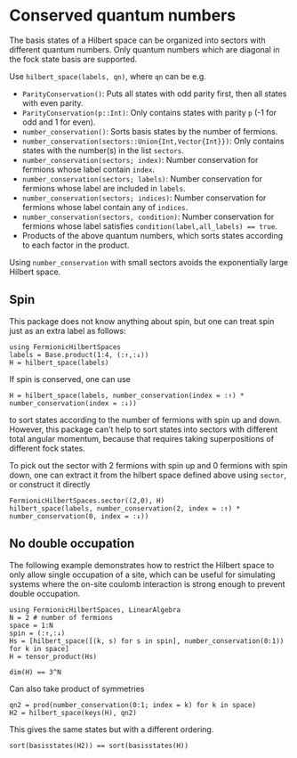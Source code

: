 
# Conserved quantum numbers
The basis states of a Hilbert space can be organized into sectors with different quantum numbers. Only quantum numbers which are diagonal in the fock state basis are supported. 

Use `hilbert_space(labels, qn)`, where `qn` can be e.g.
- `ParityConservation()`: Puts all states with odd parity first, then all states with even parity.
- `ParityConservation(p::Int)`: Only contains states with parity `p` (-1 for odd and 1 for even).
- `number_conservation()`: Sorts basis states by the number of fermions.
- `number_conservation(sectors::Union{Int,Vector{Int}})`: Only contains states with the number(s) in the list `sectors`.
- `number_conservation(sectors; index)`: Number conservation for fermions whose label contain `index`.
- `number_conservation(sectors; labels)`: Number conservation for fermions whose label are included in `labels`.
- `number_conservation(sectors; indices)`: Number conservation for fermions whose label contain any of `indices`.
- `number_conservation(sectors, condition)`: Number conservation for fermions whose label satisfies `condition(label,all_labels) == true`.
- Products of the above quantum numbers, which sorts states according to each factor in the product.

Using `number_conservation` with small sectors avoids the exponentially large Hilbert space.

## Spin
This package does not know anything about spin, but one can treat spin just as an extra label as follows:
```@example spin
using FermionicHilbertSpaces
labels = Base.product(1:4, (:↑,:↓))
H = hilbert_space(labels)
```
If spin is conserved, one can use 
```@example spin
H = hilbert_space(labels, number_conservation(index = :↑) * number_conservation(index = :↓))
```
to sort states according to the number of fermions with spin up and down. However, this package can't help to sort states into sectors with different total angular momentum, because that requires taking superpositions of different fock states.

To pick out the sector with 2 fermions with spin up and 0 fermions with spin down, one can extract it from the hilbert space defined above using `sector`, or construct it directly
```@example spin
FermionicHilbertSpaces.sector((2,0), H)
hilbert_space(labels, number_conservation(2, index = :↑) * number_conservation(0, index = :↓))
```

## No double occupation

The following example demonstrates how to restrict the Hilbert space to only allow single occupation of a site, which can be useful for simulating systems where the on-site coulomb interaction is strong enough to prevent double occupation.

```@example double_occupation
using FermionicHilbertSpaces, LinearAlgebra
N = 2 # number of fermions
space = 1:N 
spin = (:↑,:↓)
Hs = [hilbert_space([(k, s) for s in spin], number_conservation(0:1)) for k in space]
H = tensor_product(Hs)
```

```@example double_occupation
dim(H) == 3^N
```

Can also take product of symmetries
```@example double_occupation
qn2 = prod(number_conservation(0:1; index = k) for k in space)
H2 = hilbert_space(keys(H), qn2)
```

This gives the same states but with a different ordering.
```@example double_occupation
sort(basisstates(H2)) == sort(basisstates(H))
```

